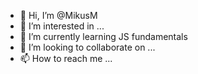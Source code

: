 - 👋 Hi, I’m @MikusM
- 👀 I’m interested in ...
- 🌱 I’m currently learning JS fundamentals
- 💞️ I’m looking to collaborate on ...
- 📫 How to reach me ...

<!---
MikusM/MikusM is a ✨ special ✨ repository because its `README.md` (this file) appears on your GitHub profile.
You can click the Preview link to take a look at your changes.
--->
